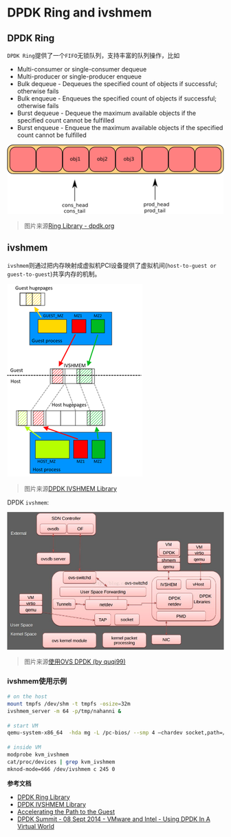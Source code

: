 # DPDK Ring and ivshmem

## DPDK Ring

`DPDK Ring`提供了一个`FIFO`无锁队列，支持丰富的队列操作，比如

- Multi-consumer or single-consumer dequeue
- Multi-producer or single-producer enqueue
- Bulk dequeue - Dequeues the specified count of objects if successful; otherwise fails
- Bulk enqueue - Enqueues the specified count of objects if successful; otherwise fails
- Burst dequeue - Dequeue the maximum available objects if the specified count cannot be fulfilled
- Burst enqueue - Enqueue the maximum available objects if the specified count cannot be fulfilled

![dpdk ring enqueue](images/ring-structure.svg)

> 图片来源[Ring Library - dpdk.org](http://dpdk.org/doc/guides/prog_guide/ring_lib.html)

## ivshmem

`ivshmem`则通过把内存映射成虚拟机PCI设备提供了虚拟机间(`host-to-guest or guest-to-guest`)共享内存的机制。

![Typical ivshmem use case](images/typical-ivshmem-use-case.png)

> 图片来源[DPDK IVSHMEM Library](http://dpdk.org/doc/guides-16.04/prog_guide/ivshmem_lib.html)

DPDK `ivshmem`:

![DPDK nics](images/dpdk-nics.jpeg)
> 图片来源[使用OVS DPDK (by quqi99)](http://blog.csdn.net/quqi99/article/details/51087955)

### ivshmem使用示例

```sh
# on the host
mount tmpfs /dev/shm -t tmpfs -osize=32m
ivshmem_server -m 64 -p/tmp/nahanni &

# start VM
qemu-system-x86_64  -hda mg -L /pc-bios/ --smp 4 –chardev socket,path=/tmp/nahanni,id=nahanni-device ivshmem,chardev=nahanni,size=32m,msi=off -serial telnet:0.0.0.0:4000,server,nowait,nodelay-enable-kvm&

# inside VM
modprobe kvm_ivshmem
cat/proc/devices | grep kvm_ivshmem
mknod-mode=666 /dev/ivshmem c 245 0
```

**参考文档**

- [DPDK Ring Library](http://dpdk.org/doc/guides/prog_guide/ring_lib.html)
- [DPDK IVSHMEM Library](http://dpdk.org/doc/guides-16.04/prog_guide/ivshmem_lib.html)
- [Accelerating the Path to the Guest](http://slideplayer.com/slide/4900352/)
- [DPDK Summit - 08 Sept 2014 - VMware and Intel - Using DPDK In A Virtual World](https://www.slideshare.net/jstleger/7-dpdk-summit-2014-v-mwareintel-virtualization)
